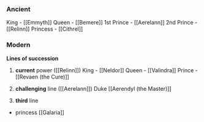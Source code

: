 ### Ancient
King - [[Emmyth]]
Queen - [[Bemere]]
1st Prince - [[Aerelann]]
2nd Prince - [[Relinn]]
Princess - [[Cithrel]]

### Modern
**Lines of succession**
1. **current** power ([[Relinn]])
	King - [[Neldor]]
	Queen - [[Valindra]]
	Prince - [[Revaen (the Cure)]] 

2. **challenging** line ([[Aerelann]])
	Duke [[Aerendyl (the Master)]] 

3. **third** line
- princess [[Galaria]] 
